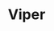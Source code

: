 ---
layout: quest-table
expansion: Job Quests
title: Viper
permalink: /quests/jobs/viper
links:
    next: /quests/role/shadowbringers/physical-dps
quests:
  - name: Enter the Viper
    level: 80
    rowId: 70384
    questId: KinGbb101_04848
    genre: Viper Quests
    icon: '71140'
    issuer:
      location: Ul'dah - Steps of Nald
      coords: (9.4, 9.2)
      name: worried weaver
    steps:
      - location: Ul'dah - Steps of Thal
        coords: (13.0, 12.2)
        name: Speak with the viper outside the Weavers' Guild.
      - location: Eastern Thanalan
        coords: (13.3, 23.9)
        name: Speak with Keshkwa at Camp Drybone.
      - location: Ul'dah - Steps of Thal
        coords: (13.0, 12.1)
        name: Speak with Keshkwa outside the Weavers' Guild.
    partQuestNo: 1
  - name: Fangs of the Viper
    level: 80
    rowId: 70385
    questId: KinGbb102_04849
    genre: Viper Quests
    icon: '71140'
    issuer:
      location: Ul'dah - Steps of Thal
      coords: (13.0, 12.1)
      name: Keshkwa
    steps:
      - location: Ul'dah - Steps of Nald
        coords: (11.5, 8.4)
        name: Gather information outside the Quicksand.
      - location: Ul'dah - Steps of Nald
        coords: (11.8, 8.5)
        name: Speak with Keshkwa.
      - location: Central Thanalan
        coords: (23.3, 30.1)
        name: Speak with Keshkwa at Spineless Basin.
      - location: Central Thanalan
        coords: (23.3, 30.1)
        name: Speak with Keshkwa again.
      - location: Central Thanalan
        coords: (26.5, 31.2)
        name: Speak with Keshkwa.
      - location: Ul'dah - Steps of Nald
        coords: (9.4, 9.2)
        name: Speak with Keshkwa in Ul'dah and have him accompany you.
      - location: Ul'dah - Steps of Nald
        coords: (9.0, 9.3)
        name: Gather information while accompanied by Keshkwa.
      - location: Ul'dah - Steps of Nald
        coords: (8.2, 11.3)
        name: Gather further information while accompanied by Keshkwa.
      - location: Ul'dah - Steps of Nald
        coords: (8.2, 11.4)
        name: Speak with Keshkwa.
    soloDuty:
      levelSync: 80
      id: '5072'
    partQuestNo: 2
  - name: Viper in the Vidraal's Shadow
    level: 83
    rowId: 70386
    questId: KinGbb111_04850
    genre: Viper Quests
    icon: '71140'
    issuer:
      location: Ul'dah - Steps of Nald
      coords: (8.2, 11.4)
      name: Keshkwa
    steps:
      - location: New Gridania
        coords: (10.1, 11.4)
        name: Speak with Gavin at the Adders' Nest.
      - location: South Shroud
        coords: (25.6, 20.0)
        name: Speak with Golias at Quarrymill.
      - location: South Shroud
        coords: (17.6, 30.4)
        name: Speak with the hunt leader.
      - location: South Shroud
        coords: (18.4, 31.0)
        name: Search for signs of Iq Soq Xmajun.
      - location: South Shroud
        coords: (20.5, 30.5)
        name: Speak with Keshkwa.
      - location: South Shroud
        coords: (16.7, 31.5)
        name: Wait at the specified location.
      - location: South Shroud
        coords: (22.4, 25.9)
        name: Search for the source of the scream.
      - location: South Shroud
        coords: (25.6, 20.0)
        name: Speak with Innocent Stork.
    partQuestNo: 3
  - name: Vipers on the Hunt
    level: 85
    rowId: 70387
    questId: KinGbb121_04851
    genre: Viper Quests
    icon: '71140'
    issuer:
      location: South Shroud
      coords: (25.6, 20.0)
      name: Keshkwa
    steps:
      - location: North Shroud
        coords: (19.6, 25.7)
        name: Speak with Golias at Fallgourd Float.
      - location: North Shroud
        coords: (20.6, 25.3)
        name: Gather information.
      - location: North Shroud
        coords: (20.4, 26.2)
        name: Speak with Keshkwa.
      - location: North Shroud
        coords: (20.2, 26.8)
        name: Speak with the composed adventurer.
      - location: North Shroud
        coords: (19.6, 25.7)
        name: Speak with Golias.
      - location: The Fringes
        coords: (15.8, 15.0)
        name: Search for fragrant wildgrass at Pike Falls.
      - location: The Fringes
        coords: (15.9, 14.8)
        name: Speak with Keshkwa.
      - location: South Shroud
        coords: (25.6, 20.0)
        name: Speak with Golias at Quarrymill.
    partQuestNo: 4
  - name: Into the Viper Pit
    level: 88
    rowId: 70388
    questId: KinGbb131_04852
    genre: Viper Quests
    icon: '71140'
    issuer:
      location: South Shroud
      coords: (25.6, 20.0)
      name: Keshkwa
    steps:
      - location: The Dravanian Hinterlands
        coords: (18.9, 11.7)
        name: Speak with Keshkwa in the Collectors' Quarter.
      - location: The Dravanian Hinterlands
        coords: (19.0, 15.6)
        name: Survey possible ambush locations.
      - location: The Dravanian Hinterlands
        coords: (22.6, 16.9)
        name: Speak with Keshkwa.
      - location: Coerthas Western Highlands
        coords: (28.3, 28.3)
        name: Speak with Keshkwa in Riversmeet.
      - location: Coerthas Western Highlands
        coords: (27.7, 21.6)
        name: Defeat the tamed pisaca.
      - location: Coerthas Western Highlands
        coords: (27.5, 21.7)
        name: Aid Keshkwa.
      - location: South Shroud
        coords: (25.6, 20.0)
        name: Speak with Keshkwa at Quarrymill.
    partQuestNo: 5
  - name: Vengeance of the Viper
    level: 90
    rowId: 70389
    questId: KinGbb141_04853
    genre: Viper Quests
    icon: '71140'
    issuer:
      location: South Shroud
      coords: (25.6, 20.0)
      name: Keshkwa
    steps:
      - location: New Gridania
        coords: (9.9, 11.4)
        name: Wait at the Adders' Nest.
      - location: Southern Thanalan
        coords: (15.9, 34.2)
        name: Speak with Keshkwa in the Sagolii Desert.
      - location: Southern Thanalan
        coords: (13.2, 36.4)
        name: Speak with Keshkwa in the Sagolii Desert.
      - location: Southern Thanalan
        coords: (13.1, 36.4)
        name: Speak with Keshkwa.
      - location: South Shroud
        coords: (25.5, 20.0)
        name: Speak with Keshkwa at Quarrymill.
    soloDuty:
      levelSync: 90
      id: '5079'
    unlocks:
      - id: 3497
        name: Victorious Viper
        type: achievement
    partQuestNo: 6


---